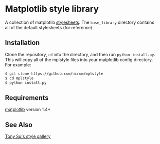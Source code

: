 # Matplotlib style library
A collection of matplotlib [stylesheets](http://matplotlib.org/users/style_sheets.html).
The `base_library` directory contains all of the default stylesheets (for reference)

## Installation
Clone the repository, `cd` into the directory, and then run `python install.py`. This will copy all of the mplstyle files into your matplotlib config directory. For example:

```bash
$ git clone https://github.com/nirum/mplstyle
$ cd mplstyle
$ python install.py
```

## Requirements
[matplotlib](http://www.matplotlib.org) version 1.4+

## See Also
[Tony Su's style gallery](http://tonysyu.github.io/raw_content/matplotlib-style-gallery/gallery.html)
